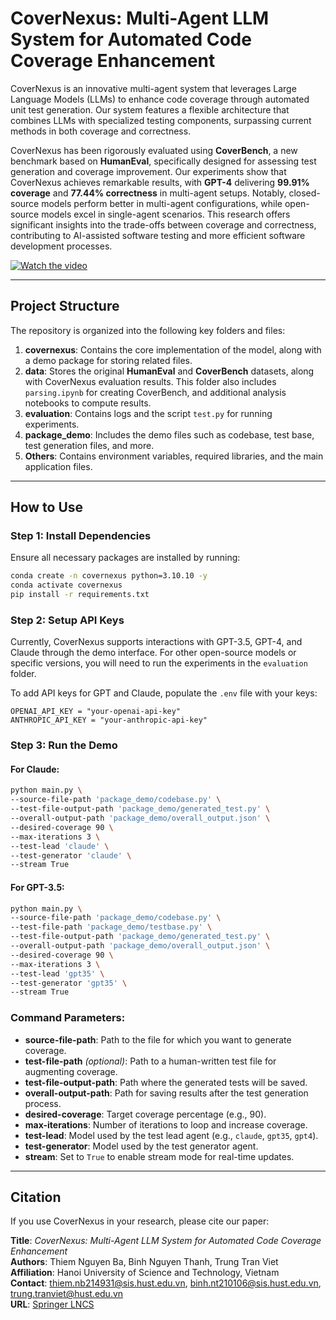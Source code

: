 # CoverNexus: Multi-Agent LLM System for Automated Code Coverage Enhancement

CoverNexus is an innovative multi-agent system that leverages Large Language Models (LLMs) to enhance code coverage through automated unit test generation. Our system features a flexible architecture that combines LLMs with specialized testing components, surpassing current methods in both coverage and correctness. 

CoverNexus has been rigorously evaluated using **CoverBench**, a new benchmark based on **HumanEval**, specifically designed for assessing test generation and coverage improvement. Our experiments show that CoverNexus achieves remarkable results, with **GPT-4** delivering **99.91% coverage** and **77.44% correctness** in multi-agent setups. Notably, closed-source models perform better in multi-agent configurations, while open-source models excel in single-agent scenarios. This research offers significant insights into the trade-offs between coverage and correctness, contributing to AI-assisted software testing and more efficient software development processes.

[![Watch the video](https://img.youtube.com/vi/fQ0LGiA0JdE/maxresdefault.jpg)](https://youtu.be/fQ0LGiA0JdE)

---

## Project Structure

The repository is organized into the following key folders and files:

1. **covernexus**: Contains the core implementation of the model, along with a demo package for storing related files.
2. **data**: Stores the original **HumanEval** and **CoverBench** datasets, along with CoverNexus evaluation results. This folder also includes `parsing.ipynb` for creating CoverBench, and additional analysis notebooks to compute results.
3. **evaluation**: Contains logs and the script `test.py` for running experiments.
4. **package_demo**: Includes the demo files such as codebase, test base, test generation files, and more.
5. **Others**: Contains environment variables, required libraries, and the main application files.

---

## How to Use

### Step 1: Install Dependencies

Ensure all necessary packages are installed by running:

```bash
conda create -n covernexus python=3.10.10 -y
conda activate covernexus
pip install -r requirements.txt
```

### Step 2: Setup API Keys

Currently, CoverNexus supports interactions with GPT-3.5, GPT-4, and Claude through the demo interface. For other open-source models or specific versions, you will need to run the experiments in the `evaluation` folder.

To add API keys for GPT and Claude, populate the `.env` file with your keys:

```plaintext
OPENAI_API_KEY = "your-openai-api-key"
ANTHROPIC_API_KEY = "your-anthropic-api-key"
```

### Step 3: Run the Demo

#### For Claude:

```bash
python main.py \
--source-file-path 'package_demo/codebase.py' \
--test-file-output-path 'package_demo/generated_test.py' \
--overall-output-path 'package_demo/overall_output.json' \
--desired-coverage 90 \
--max-iterations 3 \
--test-lead 'claude' \
--test-generator 'claude' \
--stream True
```

#### For GPT-3.5:

```bash
python main.py \
--source-file-path 'package_demo/codebase.py' \
--test-file-path 'package_demo/testbase.py' \
--test-file-output-path 'package_demo/generated_test.py' \
--overall-output-path 'package_demo/overall_output.json' \
--desired-coverage 90 \
--max-iterations 3 \
--test-lead 'gpt35' \
--test-generator 'gpt35' \
--stream True
```

### Command Parameters:
- **source-file-path**: Path to the file for which you want to generate coverage.
- **test-file-path** *(optional)*: Path to a human-written test file for augmenting coverage.
- **test-file-output-path**: Path where the generated tests will be saved.
- **overall-output-path**: Path for saving results after the test generation process.
- **desired-coverage**: Target coverage percentage (e.g., 90).
- **max-iterations**: Number of iterations to loop and increase coverage.
- **test-lead**: Model used by the test lead agent (e.g., `claude`, `gpt35`, `gpt4`).
- **test-generator**: Model used by the test generator agent.
- **stream**: Set to `True` to enable stream mode for real-time updates.

---

## Citation

If you use CoverNexus in your research, please cite our paper:

**Title**: *CoverNexus: Multi-Agent LLM System for Automated Code Coverage Enhancement*  
**Authors**: Thiem Nguyen Ba, Binh Nguyen Thanh, Trung Tran Viet  
**Affiliation**: Hanoi University of Science and Technology, Vietnam  
**Contact**: [thiem.nb214931@sis.hust.edu.vn](mailto:thiem.nb214931@sis.hust.edu.vn), [binh.nt210106@sis.hust.edu.vn](mailto:binh.nt210106@sis.hust.edu.vn), [trung.tranviet@hust.edu.vn](mailto:trung.tranviet@hust.edu.vn)  
**URL**: [Springer LNCS](http://www.springer.com/gp/computer-science/lncs)
